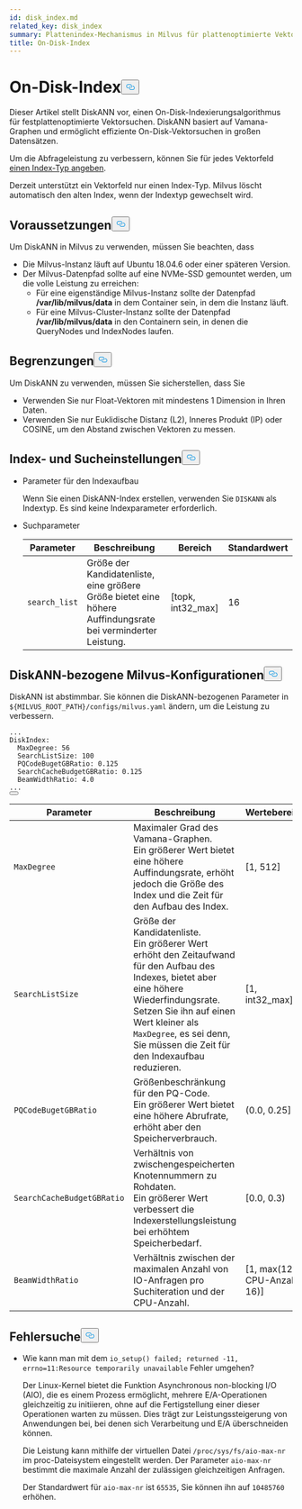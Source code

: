 ```yaml
---
id: disk_index.md
related_key: disk_index
summary: Plattenindex-Mechanismus in Milvus für plattenoptimierte Vektorsuche.
title: On-Disk-Index
---
```

<h1 id="On-disk-Index" class="common-anchor-header">On-Disk-Index<button data-href="#On-disk-Index" class="anchor-icon" translate="no">
      <svg translate="no"
        aria-hidden="true"
        focusable="false"
        height="20"
        version="1.1"
        viewBox="0 0 16 16"
        width="16"
      >
        <path
          fill="#0092E4"
          fill-rule="evenodd"
          d="M4 9h1v1H4c-1.5 0-3-1.69-3-3.5S2.55 3 4 3h4c1.45 0 3 1.69 3 3.5 0 1.41-.91 2.72-2 3.25V8.59c.58-.45 1-1.27 1-2.09C10 5.22 8.98 4 8 4H4c-.98 0-2 1.22-2 2.5S3 9 4 9zm9-3h-1v1h1c1 0 2 1.22 2 2.5S13.98 12 13 12H9c-.98 0-2-1.22-2-2.5 0-.83.42-1.64 1-2.09V6.25c-1.09.53-2 1.84-2 3.25C6 11.31 7.55 13 9 13h4c1.45 0 3-1.69 3-3.5S14.5 6 13 6z"
        ></path>
      </svg>
    </button></h1><p>Dieser Artikel stellt DiskANN vor, einen On-Disk-Indexierungsalgorithmus für festplattenoptimierte Vektorsuchen. DiskANN basiert auf Vamana-Graphen und ermöglicht effiziente On-Disk-Vektorsuchen in großen Datensätzen.</p>
<p>Um die Abfrageleistung zu verbessern, können Sie für jedes Vektorfeld <a href="/docs/de/index-vector-fields.md">einen Index-Typ angeben</a>.</p>
<div class="alert note"> 
Derzeit unterstützt ein Vektorfeld nur einen Index-Typ. Milvus löscht automatisch den alten Index, wenn der Indextyp gewechselt wird.</div>
<h2 id="Prerequisites" class="common-anchor-header">Voraussetzungen<button data-href="#Prerequisites" class="anchor-icon" translate="no">
      <svg translate="no"
        aria-hidden="true"
        focusable="false"
        height="20"
        version="1.1"
        viewBox="0 0 16 16"
        width="16"
      >
        <path
          fill="#0092E4"
          fill-rule="evenodd"
          d="M4 9h1v1H4c-1.5 0-3-1.69-3-3.5S2.55 3 4 3h4c1.45 0 3 1.69 3 3.5 0 1.41-.91 2.72-2 3.25V8.59c.58-.45 1-1.27 1-2.09C10 5.22 8.98 4 8 4H4c-.98 0-2 1.22-2 2.5S3 9 4 9zm9-3h-1v1h1c1 0 2 1.22 2 2.5S13.98 12 13 12H9c-.98 0-2-1.22-2-2.5 0-.83.42-1.64 1-2.09V6.25c-1.09.53-2 1.84-2 3.25C6 11.31 7.55 13 9 13h4c1.45 0 3-1.69 3-3.5S14.5 6 13 6z"
        ></path>
      </svg>
    </button></h2><p>Um DiskANN in Milvus zu verwenden, müssen Sie beachten, dass</p>
<ul>
<li>Die Milvus-Instanz läuft auf Ubuntu 18.04.6 oder einer späteren Version.</li>
<li>Der Milvus-Datenpfad sollte auf eine NVMe-SSD gemountet werden, um die volle Leistung zu erreichen:<ul>
<li>Für eine eigenständige Milvus-Instanz sollte der Datenpfad <strong>/var/lib/milvus/data</strong> in dem Container sein, in dem die Instanz läuft.</li>
<li>Für eine Milvus-Cluster-Instanz sollte der Datenpfad <strong>/var/lib/milvus/data</strong> in den Containern sein, in denen die QueryNodes und IndexNodes laufen.</li>
</ul></li>
</ul>
<h2 id="Limits" class="common-anchor-header">Begrenzungen<button data-href="#Limits" class="anchor-icon" translate="no">
      <svg translate="no"
        aria-hidden="true"
        focusable="false"
        height="20"
        version="1.1"
        viewBox="0 0 16 16"
        width="16"
      >
        <path
          fill="#0092E4"
          fill-rule="evenodd"
          d="M4 9h1v1H4c-1.5 0-3-1.69-3-3.5S2.55 3 4 3h4c1.45 0 3 1.69 3 3.5 0 1.41-.91 2.72-2 3.25V8.59c.58-.45 1-1.27 1-2.09C10 5.22 8.98 4 8 4H4c-.98 0-2 1.22-2 2.5S3 9 4 9zm9-3h-1v1h1c1 0 2 1.22 2 2.5S13.98 12 13 12H9c-.98 0-2-1.22-2-2.5 0-.83.42-1.64 1-2.09V6.25c-1.09.53-2 1.84-2 3.25C6 11.31 7.55 13 9 13h4c1.45 0 3-1.69 3-3.5S14.5 6 13 6z"
        ></path>
      </svg>
    </button></h2><p>Um DiskANN zu verwenden, müssen Sie sicherstellen, dass Sie</p>
<ul>
<li>Verwenden Sie nur Float-Vektoren mit mindestens 1 Dimension in Ihren Daten.</li>
<li>Verwenden Sie nur Euklidische Distanz (L2), Inneres Produkt (IP) oder COSINE, um den Abstand zwischen Vektoren zu messen.</li>
</ul>
<h2 id="Index-and-search-settings" class="common-anchor-header">Index- und Sucheinstellungen<button data-href="#Index-and-search-settings" class="anchor-icon" translate="no">
      <svg translate="no"
        aria-hidden="true"
        focusable="false"
        height="20"
        version="1.1"
        viewBox="0 0 16 16"
        width="16"
      >
        <path
          fill="#0092E4"
          fill-rule="evenodd"
          d="M4 9h1v1H4c-1.5 0-3-1.69-3-3.5S2.55 3 4 3h4c1.45 0 3 1.69 3 3.5 0 1.41-.91 2.72-2 3.25V8.59c.58-.45 1-1.27 1-2.09C10 5.22 8.98 4 8 4H4c-.98 0-2 1.22-2 2.5S3 9 4 9zm9-3h-1v1h1c1 0 2 1.22 2 2.5S13.98 12 13 12H9c-.98 0-2-1.22-2-2.5 0-.83.42-1.64 1-2.09V6.25c-1.09.53-2 1.84-2 3.25C6 11.31 7.55 13 9 13h4c1.45 0 3-1.69 3-3.5S14.5 6 13 6z"
        ></path>
      </svg>
    </button></h2><ul>
<li><p>Parameter für den Indexaufbau</p>
<p>Wenn Sie einen DiskANN-Index erstellen, verwenden Sie <code translate="no">DISKANN</code> als Indextyp. Es sind keine Indexparameter erforderlich.</p></li>
<li><p>Suchparameter</p>
<table>
<thead>
<tr><th>Parameter</th><th>Beschreibung</th><th>Bereich</th><th>Standardwert</th></tr>
</thead>
<tbody>
<tr><td><code translate="no">search_list</code></td><td>Größe der Kandidatenliste, eine größere Größe bietet eine höhere Auffindungsrate bei verminderter Leistung.</td><td>[topk, int32_max]</td><td>16</td></tr>
</tbody>
</table>
</li>
</ul>
<h2 id="DiskANN-related-Milvus-configurations" class="common-anchor-header">DiskANN-bezogene Milvus-Konfigurationen<button data-href="#DiskANN-related-Milvus-configurations" class="anchor-icon" translate="no">
      <svg translate="no"
        aria-hidden="true"
        focusable="false"
        height="20"
        version="1.1"
        viewBox="0 0 16 16"
        width="16"
      >
        <path
          fill="#0092E4"
          fill-rule="evenodd"
          d="M4 9h1v1H4c-1.5 0-3-1.69-3-3.5S2.55 3 4 3h4c1.45 0 3 1.69 3 3.5 0 1.41-.91 2.72-2 3.25V8.59c.58-.45 1-1.27 1-2.09C10 5.22 8.98 4 8 4H4c-.98 0-2 1.22-2 2.5S3 9 4 9zm9-3h-1v1h1c1 0 2 1.22 2 2.5S13.98 12 13 12H9c-.98 0-2-1.22-2-2.5 0-.83.42-1.64 1-2.09V6.25c-1.09.53-2 1.84-2 3.25C6 11.31 7.55 13 9 13h4c1.45 0 3-1.69 3-3.5S14.5 6 13 6z"
        ></path>
      </svg>
    </button></h2><p>DiskANN ist abstimmbar. Sie können die DiskANN-bezogenen Parameter in <code translate="no">${MILVUS_ROOT_PATH}/configs/milvus.yaml</code> ändern, um die Leistung zu verbessern.</p>
<pre><code translate="no" class="language-YAML"><span class="hljs-string">...</span>
<span class="hljs-attr">DiskIndex:</span>
  <span class="hljs-attr">MaxDegree:</span> <span class="hljs-number">56</span>
  <span class="hljs-attr">SearchListSize:</span> <span class="hljs-number">100</span>
  <span class="hljs-attr">PQCodeBugetGBRatio:</span> <span class="hljs-number">0.125</span>
  <span class="hljs-attr">SearchCacheBudgetGBRatio:</span> <span class="hljs-number">0.125</span>
  <span class="hljs-attr">BeamWidthRatio:</span> <span class="hljs-number">4.0</span>
<span class="hljs-string">...</span>
<button class="copy-code-btn"></button></code></pre>
<table>
<thead>
<tr><th>Parameter</th><th>Beschreibung</th><th>Wertebereich</th><th>Standardwert</th></tr>
</thead>
<tbody>
<tr><td><code translate="no">MaxDegree</code></td><td>Maximaler Grad des Vamana-Graphen. <br/> Ein größerer Wert bietet eine höhere Auffindungsrate, erhöht jedoch die Größe des Index und die Zeit für den Aufbau des Index.</td><td>[1, 512]</td><td>56</td></tr>
<tr><td><code translate="no">SearchListSize</code></td><td>Größe der Kandidatenliste. <br/> Ein größerer Wert erhöht den Zeitaufwand für den Aufbau des Indexes, bietet aber eine höhere Wiederfindungsrate. <br/> Setzen Sie ihn auf einen Wert kleiner als <code translate="no">MaxDegree</code>, es sei denn, Sie müssen die Zeit für den Indexaufbau reduzieren.</td><td>[1, int32_max]</td><td>100</td></tr>
<tr><td><code translate="no">PQCodeBugetGBRatio</code></td><td>Größenbeschränkung für den PQ-Code. <br/> Ein größerer Wert bietet eine höhere Abrufrate, erhöht aber den Speicherverbrauch.</td><td>(0.0, 0.25]</td><td>0.125</td></tr>
<tr><td><code translate="no">SearchCacheBudgetGBRatio</code></td><td>Verhältnis von zwischengespeicherten Knotennummern zu Rohdaten. <br/> Ein größerer Wert verbessert die Indexerstellungsleistung bei erhöhtem Speicherbedarf.</td><td>[0.0, 0.3)</td><td>0.10</td></tr>
<tr><td><code translate="no">BeamWidthRatio</code></td><td>Verhältnis zwischen der maximalen Anzahl von IO-Anfragen pro Suchiteration und der CPU-Anzahl.</td><td>[1, max(128 / CPU-Anzahl, 16)]</td><td>4.0</td></tr>
</tbody>
</table>
<h2 id="Troubleshooting" class="common-anchor-header">Fehlersuche<button data-href="#Troubleshooting" class="anchor-icon" translate="no">
      <svg translate="no"
        aria-hidden="true"
        focusable="false"
        height="20"
        version="1.1"
        viewBox="0 0 16 16"
        width="16"
      >
        <path
          fill="#0092E4"
          fill-rule="evenodd"
          d="M4 9h1v1H4c-1.5 0-3-1.69-3-3.5S2.55 3 4 3h4c1.45 0 3 1.69 3 3.5 0 1.41-.91 2.72-2 3.25V8.59c.58-.45 1-1.27 1-2.09C10 5.22 8.98 4 8 4H4c-.98 0-2 1.22-2 2.5S3 9 4 9zm9-3h-1v1h1c1 0 2 1.22 2 2.5S13.98 12 13 12H9c-.98 0-2-1.22-2-2.5 0-.83.42-1.64 1-2.09V6.25c-1.09.53-2 1.84-2 3.25C6 11.31 7.55 13 9 13h4c1.45 0 3-1.69 3-3.5S14.5 6 13 6z"
        ></path>
      </svg>
    </button></h2><ul>
<li><p>Wie kann man mit dem <code translate="no">io_setup() failed; returned -11, errno=11:Resource temporarily unavailable</code> Fehler umgehen?</p>
<p>Der Linux-Kernel bietet die Funktion Asynchronous non-blocking I/O (AIO), die es einem Prozess ermöglicht, mehrere E/A-Operationen gleichzeitig zu initiieren, ohne auf die Fertigstellung einer dieser Operationen warten zu müssen. Dies trägt zur Leistungssteigerung von Anwendungen bei, bei denen sich Verarbeitung und E/A überschneiden können.</p>
<p>Die Leistung kann mithilfe der virtuellen Datei <code translate="no">/proc/sys/fs/aio-max-nr</code> im proc-Dateisystem eingestellt werden. Der Parameter <code translate="no">aio-max-nr</code> bestimmt die maximale Anzahl der zulässigen gleichzeitigen Anfragen.</p>
<p>Der Standardwert für <code translate="no">aio-max-nr</code> ist <code translate="no">65535</code>, Sie können ihn auf <code translate="no">10485760</code> erhöhen.</p></li>
</ul>
